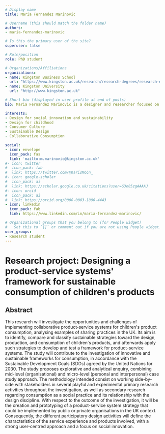 ```yaml
---
# Display name
title: Maria Fernandez Marinovic

# Username (this should match the folder name)
authors:
- maria-fernandez-marinovic

# Is this the primary user of the site?
superuser: false

# Role/position
role: PhD student

# Organizations/Affiliations
organizations:
- name: Kingston Business School
  url: "https://www.kingston.ac.uk/research/research-degrees/research-degree-students/profile/maria-fernandez-marinovic-301/"
- name: Kingston University
  url: "http://www.kingston.ac.uk"

# Short bio (displayed in user profile at end of posts)
bio: Maria Fernandez Marinovic is a designer and researcher focused on delivering innovation for sustainability. The topic of her PhD research at Kingston School of Art, is sustainable and collaborative consumption practices, especially the ones related to children and play. The research combines her interest in play, and play devices, with the opportunity to influence consumer culture towards a more sustainable future. A future where people and the planet can thrive. In addition to her academic practice, she is applying her skills in the public sector as a design consultant, helping government organisations to deliver innovation within a human-centred approach.

interests:
- Design for social innovation and sustainability
- Design for childhood
- Consumer Culture
- Sustainable Design
- Collaborative Consumption

social:
- icon: envelope
  icon_pack: fas
  link: 'mailto:m.marinovic@kingston.ac.uk'
#- icon: twitter
#  icon_pack: fab
#  link: https://twitter.com/@KarisMoon_
#- icon: google-scholar
#  icon_pack: ai
#  link: https://scholar.google.co.uk/citations?user=G3o05zgAAAAJ
#- icon: orcid
#  icon_pack: ai
#  link: https://orcid.org/0000-0003-1080-4443
- icon: linkedin
  icon_pack: fab
  link: https://www.linkedin.com/in/maria-fernandez-marinovic/

# Organizational groups that you belong to (for People widget)
#   Set this to `[]` or comment out if you are not using People widget.
user_groups:
- Research student
---
```

# Research project: Designing a product-service systems' framework for sustainable consumption of children's products

## Abstract

This research will investigate the opportunities and challenges of implementing collaborative product-service systems for children's product consumption, analysing examples of sharing practices in the UK. Its aim is to identify, compare and classify sustainable strategies toward the design, production, and consumption of children's products, and afterwards apply such strategies to develop and test a framework for product-service systems. The study will contribute to the investigation of innovative and sustainable frameworks for consumption, in accordance with the Sustainable Development Goals (SDGs) agreed by the United Nations for 2030.
The study proposes explorative and analytical enquiry, combining mid-level (organisational) and micro-level (personal and interpersonal) case study approach. The methodology intended consist on working side-by-side with stakeholders in several playful and experimental primary research activities throughout the investigation, as well as secondary research regarding consumption as a social practice and its relationship with the design discipline. With respect to the outcome of the investigation, it will be the creation and prototyping of a product-service system strategy that could be implemented by public or private organisations in the UK context. Consequently, the different participatory design activities will define the characteristics of the service experience and products involved, with a strong user-centred approach and a focus on social innovation.

